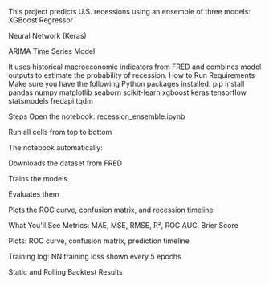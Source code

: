 This project predicts U.S. recessions using an ensemble of three models:
XGBoost Regressor


Neural Network (Keras)


ARIMA Time Series Model


It uses historical macroeconomic indicators from FRED and combines model outputs to estimate the probability of recession.
 How to Run
Requirements
Make sure you have the following Python packages installed:
pip install pandas numpy matplotlib seaborn scikit-learn xgboost keras tensorflow statsmodels fredapi tqdm

Steps
Open the notebook: recession_ensemble.ipynb


Run all cells from top to bottom


The notebook automatically:


Downloads the dataset from FRED


Trains the models


Evaluates them


Plots the ROC curve, confusion matrix, and recession timeline

What You'll See
Metrics: MAE, MSE, RMSE, R², ROC AUC, Brier Score


Plots: ROC curve, confusion matrix, prediction timeline


Training log: NN training loss shown every 5 epochs


Static and Rolling Backtest Results



